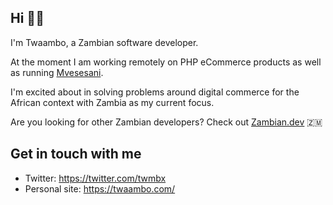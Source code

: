 ## Hi 🖖🏿
I'm Twaambo, a Zambian software developer.

At the moment I am working remotely on PHP eCommerce products as well as running [Mvesesani](https://about.mvesesani.com).

I'm excited about in solving problems around digital commerce for the African context with Zambia as my current focus.

Are you looking for other Zambian developers? Check out [Zambian.dev](https://zambian.dev) :zambia:

## Get in touch with me
- Twitter: https://twitter.com/twmbx
- Personal site: https://twaambo.com/

<!--
**twmbx/twmbx** is a ✨ _special_ ✨ repository because its `README.md` (this file) appears on your GitHub profile.

Here are some ideas to get you started:

- 🔭 I’m currently working on ...
- 🌱 I’m currently learning ...
- 👯 I’m looking to collaborate on ...
- 🤔 I’m looking for help with ...
- 💬 Ask me about ...
- 📫 How to reach me: ...
- 😄 Pronouns: ...
- ⚡ Fun fact: ...
-->
